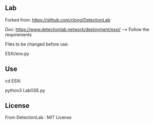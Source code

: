 ## Lab

Forked from: https://github.com/clong/DetectionLab

Doc: https://www.detectionlab.network/deployment/esxi/ --> Follow the requirements

Files to be changed before use:

ESXi/env.py

## Use
cd ESXi

python3 LabOSE.py

## License

From DetectionLab : MIT License
